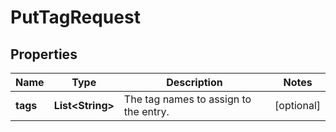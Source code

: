 # PutTagRequest

## Properties
Name | Type | Description | Notes
------------ | ------------- | ------------- | -------------
**tags** | **List&lt;String&gt;** | The tag names to assign to the entry. |  [optional]
